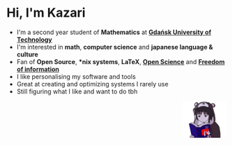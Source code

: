 # Hi, I'm Kazari
- I'm a second year student of **Mathematics** at [**Gdańsk University of Technology**](https://pg.edu.pl/)
- I'm interested in **math**, **computer science** and **japanese language & culture**
- Fan of **Open Source**, **\*nix systems**, **LaTeX**, [**Open Science**](https://www.sci-hub.se/) and [**Freedom of information**](https://libgen.is/)
- I like personalising my software and tools
- Great at creating and optimizing systems I rarely use
- Still figuring what I like and want to do tbh

<img align="right" width=20% src="/lain.png">
